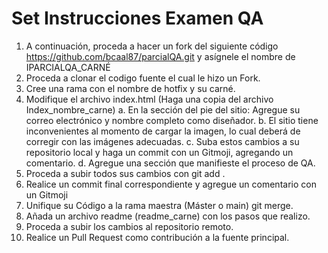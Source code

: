 # Set Instrucciones Examen QA

1.	A continuación, proceda a hacer un fork del siguiente código https://github.com/bcaal87/parcialQA.git y asígnele el nombre de IPARCIALQA_CARNÉ
2.	Proceda a clonar el codigo fuente el cual le hizo un Fork.
3.	Cree una rama con el nombre de hotfix y su carné.
4.	Modifique el archivo index.html (Haga una copia del archivo Index_nombre_carne)
a.	En la sección del pie del sitio: Agregue su correo electrónico y nombre completo como diseñador. 
b.	El sitio tiene inconvenientes al momento de cargar la imagen, lo cual deberá de corregir con las imágenes adecuadas. 
c.	Suba estos cambios a su repositorio local y haga un commit con un Gitmoji, agregando un comentario.
d.	Agregue una sección que manifieste el proceso de QA.
5.	Proceda a subir todos sus cambios con git add .
6.	Realice un commit final correspondiente y agregue un comentario con un Gitmoji
7.	Unifique su Código a la rama maestra (Máster o main) git merge.
8.	Añada un archivo readme (readme_carne) con los pasos que realizo.
9.	Proceda a subir los cambios al repositorio remoto.
10.	Realice un Pull Request como contribución a la fuente principal.

